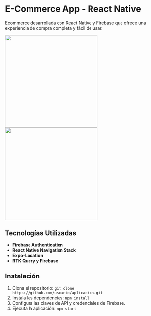 # E-Commerce App - React Native

Ecommerce desarrollada con React Native y Firebase que ofrece una experiencia de compra completa y fácil de usar.

<img src="./screenshot/img1.png" width="300" > <img src="./screenshot/img2.png" width="300" >

## Tecnologías Utilizadas

- **Firebase Authentication**
- **React Native Navigation Stack**
- **Expo-Location**
- **RTK Query y Firebase**

## Instalación

1. Clona el repositorio: `git clone https://github.com/usuario/aplicacion.git`
2. Instala las dependencias: `npm install`
3. Configura las claves de API y credenciales de Firebase.
4. Ejecuta la aplicación: `npm start`